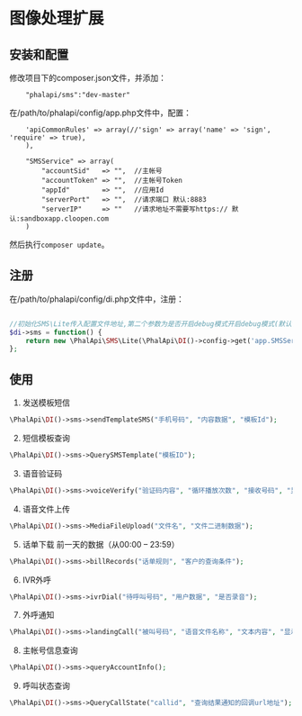 # 图像处理扩展


## 安装和配置
修改项目下的composer.json文件，并添加：  
```
    "phalapi/sms":"dev-master"
```
在/path/to/phalapi/config/app.php文件中，配置： 
```
    'apiCommonRules' => array(//'sign' => array('name' => 'sign', 'require' => true),
    ),

    "SMSService" => array(
        "accountSid"   => "",  //主帐号
        "accountToken" => "",  //主帐号Token
        "appId"        => "",  //应用Id
        "serverPort"   => "",  //请求端口 默认:8883
        "serverIP"     => ""   //请求地址不需要写https:// 默认:sandboxapp.cloopen.com
    )
```
然后执行```composer update```。  

## 注册
在/path/to/phalapi/config/di.php文件中，注册：  
```php

//初始化SMS\Lite传入配置文件地址,第二个参数为是否开启debug模式开启debug模式(默认false)会把返回结果打印出来(生产环境请不要进行设置)
$di->sms = function() {
	return new \PhalApi\SMS\Lite(\PhalApi\DI()->config->get('app.SMSService'));
};
```

## 使用
1. 发送模板短信
```php
\PhalApi\DI()->sms->sendTemplateSMS("手机号码", "内容数据", "模板Id");
```
2. 短信模板查询
```php
\PhalApi\DI()->sms->QuerySMSTemplate("模板ID");
```
3. 语音验证码
```php
\PhalApi\DI()->sms->voiceVerify("验证码内容", "循环播放次数", "接收号码", "显示的主叫号码", "营销外呼状态通知回调地址", '语言类型', '第三方私有数据');
```
4. 语音文件上传
```php
\PhalApi\DI()->sms->MediaFileUpload("文件名", "文件二进制数据");
```
5. 话单下载 前一天的数据（从00:00 – 23:59）
```php
\PhalApi\DI()->sms->billRecords("话单规则", "客户的查询条件");
```
6. IVR外呼
```php
\PhalApi\DI()->sms->ivrDial("待呼叫号码", "用户数据", "是否录音");
```
7. 外呼通知
```php
\PhalApi\DI()->sms->landingCall("被叫号码", "语音文件名称", "文本内容", "显示的主叫号码", "循环播放次数", "外呼通知状态通知回调地址", '用户私有数据', '最大通话时长', '发音速度', '音量', '音调', '背景音编号');
```
8. 主帐号信息查询
```php
\PhalApi\DI()->sms->queryAccountInfo();
```
9. 呼叫状态查询
```php
\PhalApi\DI()->sms->QueryCallState("callid", "查询结果通知的回调url地址");
```